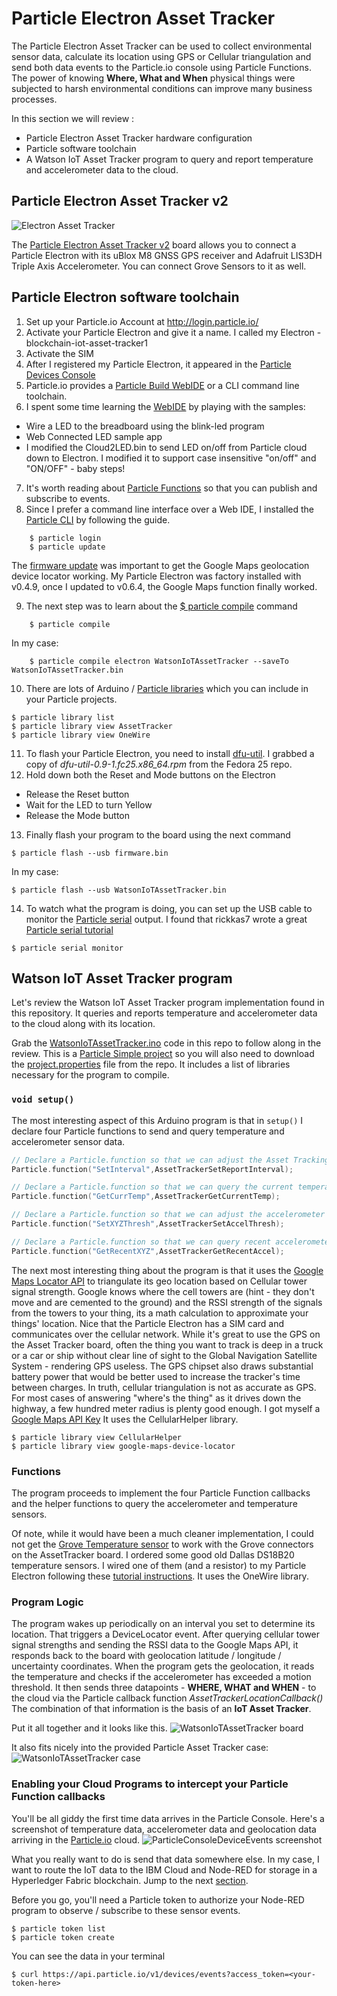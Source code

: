 # Particle Electron Asset Tracker
The Particle Electron Asset Tracker can be used to collect environmental sensor data, calculate its location using GPS or Cellular triangulation and send both data events to the Particle.io console using Particle Functions.  The power of knowing **Where, What and When** physical things were subjected to harsh environmental conditions can improve many business processes.

In this section we will review :
* Particle Electron Asset Tracker hardware configuration
* Particle software toolchain
* A Watson IoT Asset Tracker program to query and report temperature and accelerometer data to the cloud.

## Particle Electron Asset Tracker v2
![Electron Asset Tracker](https://docs.particle.io/assets/images/shields/asset-tracker-shield-v2/asset.png "Particle Electron picture")

The [Particle Electron Asset Tracker v2](https://store.particle.io/products/asset-tracker) board allows you to connect a Particle Electron with its uBlox M8 GNSS GPS receiver and Adafruit LIS3DH Triple Axis Accelerometer. You can connect Grove Sensors to it as well.

## Particle Electron software toolchain
1. Set up your Particle.io Account at  http://login.particle.io/
2. Activate your Particle Electron and give it a name. I called my Electron - blockchain-iot-asset-tracker1
3. Activate the SIM
4. After I registered my Particle Electron, it appeared in the [Particle Devices Console](https://console.particle.io/devices)
5. Particle.io provides a [Particle Build WebIDE](https://docs.particle.io/guide/getting-started/build/core/) or a CLI command line toolchain.
6. I spent some time learning the [WebIDE](https://build.particle.io/) by playing with the samples:
  * Wire a LED to the breadboard using the blink-led program
  * Web Connected LED sample app
  * I modified the Cloud2LED.bin to send LED on/off from Particle cloud down to Electron. I modified it to support case insensitive "on/off" and "ON/OFF" - baby steps!
7. It's worth reading about [Particle Functions](https://docs.particle.io/reference/firmware/core/#particle-function-) so that you can publish and subscribe to events.
8. Since I prefer a command line interface over a Web IDE, I installed the [Particle CLI]( https://docs.particle.io/guide/tools-and-features/cli/electron/) by following the guide.
```
    $ particle login
    $ particle update
```
 The [firmware update](https://docs.particle.io/reference/developer-tools/cli/#particle-update) was important to get the Google Maps geolocation device locator working.  My Particle Electron was factory installed with v0.4.9, once I updated to v0.6.4, the Google Maps function finally worked.

9. The next step was to learn about the [$ particle compile]( https://docs.particle.io/reference/cli/#particle-compile) command
```
    $ particle compile
```
In my case:
```
    $ particle compile electron WatsonIoTAssetTracker --saveTo WatsonIoTAssetTracker.bin
```
10. There are lots of Arduino / [Particle libraries](https://docs.particle.io/guide/tools-and-features/libraries/) which you can include in your Particle projects.
```
$ particle library list
$ particle library view AssetTracker
$ particle library view OneWire
```
11. To flash your Particle Electron, you need to install [dfu-util](https://docs.particle.io/faq/particle-tools/installing-dfu-util/core/).
I grabbed a copy of *dfu-util-0.9-1.fc25.x86_64.rpm* from the Fedora 25 repo.
12. Hold down both the Reset and Mode buttons on the Electron
 * Release the Reset button
 * Wait for the LED to turn Yellow
 * Release the Mode button
13. Finally flash your program to the board using the next command
```
$ particle flash --usb firmware.bin
```  
In my case:
 ```
$ particle flash --usb WatsonIoTAssetTracker.bin
 ```
14. To watch what the program is doing, you can set up the USB cable to monitor the [Particle serial](https://docs.particle.io/reference/firmware/photon/#serial) output.  I found that rickkas7 wrote a great [Particle serial tutorial](https://github.com/rickkas7/serial_tutorial)
```
$ particle serial monitor
```

## Watson IoT Asset Tracker program
Let's review the Watson IoT Asset Tracker program implementation found in this repository. It queries and reports temperature and accelerometer data to the cloud along with its location.

Grab the [WatsonIoTAssetTracker.ino](WatsonIoTAssetTracker.ino) code in this repo to follow along in the review. This is a [Particle Simple project](https://docs.particle.io/guide/tools-and-features/libraries/#project-file-structure) so you will also need to download the [project.properties](project.properties) file from the repo. It includes a list of libraries necessary for the program to compile.

### ```void setup()```

The most interesting aspect of this Arduino program is that in ```setup()``` I declare four Particle functions to send and query temperature and accelerometer sensor data.
``` C
// Declare a Particle.function so that we can adjust the Asset Tracking on and off reporting interval from the cloud.
Particle.function("SetInterval",AssetTrackerSetReportInterval);

// Declare a Particle.function so that we can query the current temperature from the cloud.
Particle.function("GetCurrTemp",AssetTrackerGetCurrentTemp);

// Declare a Particle.function so that we can adjust the accelerometer threshold from the cloud.
Particle.function("SetXYZThresh",AssetTrackerSetAccelThresh);

// Declare a Particle.function so that we can query recent accelerometer data from the cloud.
Particle.function("GetRecentXYZ",AssetTrackerGetRecentAccel);
```

The next most interesting thing about the program is that it uses the [Google Maps Locator API](https://docs.particle.io/tutorials/integrations/google-maps/) to triangulate its geo location based on Cellular tower signal strength.  Google knows where the cell towers are (hint - they don't move and are cemented to the ground) and the RSSI strength of the signals from the towers to your thing, its a math calculation to approximate your things' location. Nice that the Particle Electron has a SIM card and communicates over the cellular network. While it's great to use the GPS on the Asset Tracker board, often the thing you want to track is deep in a truck or a car or ship without clear line of sight to the Global Navigation Satellite System - rendering GPS useless. The GPS chipset also draws substantial battery power that would be better used to increase the tracker's time between charges.  In truth, cellular triangulation is not as accurate as GPS. For most cases of answering "where's the thing" as it drives down the highway, a few hundred meter radius is plenty good enough.  I got myself a [Google Maps API Key](https://developers.google.com/maps/documentation/geolocation/get-api-key)  It uses the CellularHelper library.
```
$ particle library view CellularHelper
$ particle library view google-maps-device-locator
```
### Functions
The program proceeds to implement the four Particle Function callbacks and the helper functions to query the accelerometer and temperature sensors.

Of note, while it would have been a much cleaner implementation, I could not get the [Grove Temperature sensor](http://wiki.seeed.cc/Grove-Temperature_Sensor_V1.2/) to work with the Grove connectors on the AssetTracker board. I ordered some good old Dallas DS18B20 temperature sensors.  I wired one of them (and a resistor) to my Particle Electron following these [tutorial instructions](https://docs.particle.io/tutorials/projects/maker-kit/#tutorial-4-temperature-logger). It uses the OneWire library.

### Program Logic
The program wakes up periodically on an interval you set to determine its location.  That triggers a DeviceLocator event.  After querying cellular tower signal strengths and sending the RSSI data to the Google Maps API, it responds back to the board with geolocation latitude / longitude / uncertainty coordinates.  When the program gets the geolocation, it reads the temperature and checks if the accelerometer has exceeded a motion threshold. It then sends three datapoints - **WHERE, WHAT and WHEN** - to the cloud via the Particle callback function *AssetTrackerLocationCallback()*  The combination of that information is the basis of an **IoT Asset Tracker**.

Put it all together and it looks like this.
![WatsonIoTAssetTracker board](screenshots/ParticleElectronAssetTracker-IoT.jpg)

It also fits nicely into the provided Particle Asset Tracker case:
![WatsonIoTAssetTracker case](screenshots/ParticleElectronAssetTracker-in-Case.jpg)


### Enabling your Cloud Programs to intercept your Particle Function callbacks
You'll be all giddy the first time data arrives in the Particle Console.  Here's a screenshot of temperature data, accelerometer data and geolocation data arriving in the [Particle.io](https://console.particle.io/devices) cloud.
![ParticleConsoleDeviceEvents screenshot](screenshots/ParticleConsoleDeviceEvents.png "Particle Console Device Event screenshot")

What you really want to do is send that data somewhere else.  In my case, I want to route the IoT data to the IBM Cloud and Node-RED for storage in a Hyperledger Fabric blockchain.  Jump to the next [section](../Node-RED/README.md).  

Before you go, you'll need a Particle token to authorize your Node-RED program to observe / subscribe to these sensor events.
```
$ particle token list
$ particle token create
```
You can see the data in your terminal
```
$ curl https://api.particle.io/v1/devices/events?access_token=<your-token-here>
```
